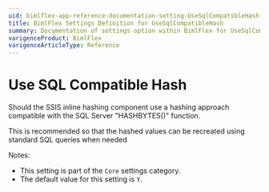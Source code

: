 ```yaml
---
uid: bimlflex-app-reference-documentation-setting-UseSqlCompatibleHash
title: BimlFlex Settings Definition for UseSqlCompatibleHash
summary: Documentation of settings option within BimlFlex for UseSqlCompatibleHash
varigenceProduct: BimlFlex
varigenceArticleType: Reference
---
```


# Use SQL Compatible Hash

Should the SSIS inline hashing component use a hashing approach compatible with the SQL Server "HASHBYTES()" function.

This is recommended so that the hashed values can be recreated using standard SQL queries when needed

Notes:
* This setting is part of the `Core` settings category.
 * The default value for this setting is `Y`.